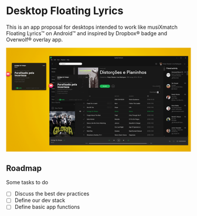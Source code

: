 # Desktop Floating Lyrics

This is an app proposal for desktops intended to work like musiXmatch Floating Lyrics™ on Android™ and inspired by Dropbox® badge and Overwolf® overlay app.

![Telas Demonstrativas](https://github.com/FelipeGlauber/DesktopFloatingLyrics/blob/master/assets/first-mockup.gif)

## Roadmap

Some tasks to do

- [ ] Discuss the best dev practices
- [ ] Define our dev stack
- [ ] Define basic app functions